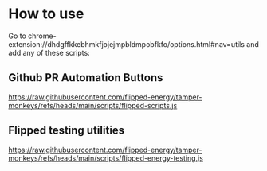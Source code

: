 # How to use

Go to chrome-extension://dhdgffkkebhmkfjojejmpbldmpobfkfo/options.html#nav=utils and add any of these scripts:

## Github PR Automation Buttons

https://raw.githubusercontent.com/flipped-energy/tamper-monkeys/refs/heads/main/scripts/flipped-scripts.js

## Flipped testing utilities

https://raw.githubusercontent.com/flipped-energy/tamper-monkeys/refs/heads/main/scripts/flipped-energy-testing.js
